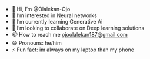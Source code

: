 - 👋 Hi, I’m @Olalekan-Ojo
- 👀 I’m interested in Neural networks 
- 🌱 I’m currently learning Generative Ai
- 💞️ I’m looking to collaborate on Deep learning solutions
- 📫 How to reach me ojoolalekan187@gmail.com
- 😄 Pronouns: he/him
- ⚡ Fun fact: im always on my laptop than my phone

<!---
Olalekan-Ojo/Olalekan-Ojo is a ✨ special ✨ repository because its `README.md` (this file) appears on your GitHub profile.
You can click the Preview link to take a look at your changes.
--->
